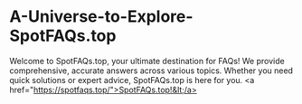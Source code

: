 # A-Universe-to-Explore-SpotFAQs.top
Welcome to SpotFAQs.top, your ultimate destination for FAQs! We provide comprehensive, accurate answers across various topics. Whether you need quick solutions or expert advice, SpotFAQs.top is here for you. &lt;a href="https://spotfaqs.top/">SpotFAQs.top!&lt;/a>
